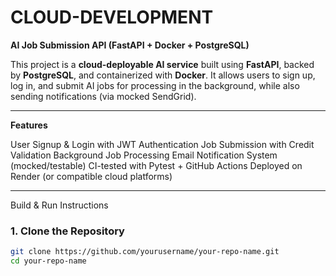 # CLOUD-DEVELOPMENT
**AI Job Submission API (FastAPI + Docker + PostgreSQL)**

This project is a **cloud-deployable AI service** built using **FastAPI**, backed by **PostgreSQL**, and containerized with **Docker**. It allows users to sign up, log in, and submit AI jobs for processing in the background, while also sending notifications (via mocked SendGrid).

---

**Features**

User Signup & Login with JWT Authentication
Job Submission with Credit Validation
Background Job Processing
Email Notification System (mocked/testable)
CI-tested with Pytest + GitHub Actions
Deployed on Render (or compatible cloud platforms)

---

Build & Run Instructions

### 1. Clone the Repository

```bash
git clone https://github.com/yourusername/your-repo-name.git
cd your-repo-name
